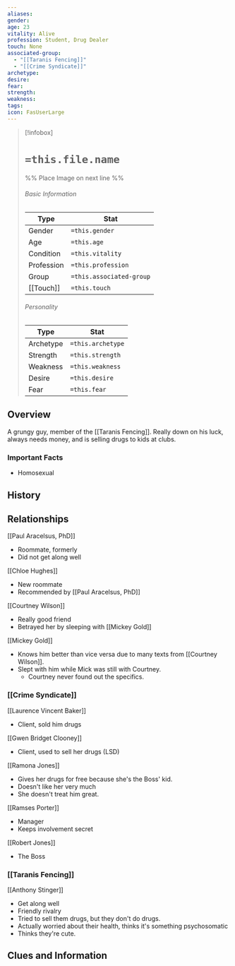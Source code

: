```yaml
---
aliases: 
gender: 
age: 23
vitality: Alive
profession: Student, Drug Dealer
touch: None
associated-group:
  - "[[Taranis Fencing]]"
  - "[[Crime Syndicate]]"
archetype: 
desire: 
fear: 
strength: 
weakness: 
tags: 
icon: FasUserLarge
---
```


> [!infobox]
> # `=this.file.name`
> %% Place Image on next line %%
> ###### Basic Information
> Type |  Stat |
> ---|---|
> Gender | `=this.gender` |
> Age | `=this.age` |
> Condition | `=this.vitality` |
> Profession | `=this.profession` |
> Group | `=this.associated-group` |
> [[Touch]] | `=this.touch` |
> ###### Personality
> Type |  Stat |
> ---|---|
> Archetype | `=this.archetype` |
> Strength | `=this.strength` |
> Weakness | `=this.weakness` |
> Desire | `=this.desire` |
> Fear | `=this.fear` |
## Overview
A grungy guy, member of the [[Taranis Fencing]]. Really down on his luck, always needs money, and is selling drugs to kids at clubs. 

### Important Facts
- Homosexual

## History

## Relationships
[[Paul Aracelsus, PhD]]
- Roommate, formerly
- Did not get along well

[[Chloe Hughes]]
- New roommate
- Recommended by [[Paul Aracelsus, PhD]]

[[Courtney Wilson]]
- Really good friend
- Betrayed her by sleeping with [[Mickey Gold]]

[[Mickey Gold]]
- Knows him better than vice versa due to many texts from [[Courtney Wilson]]. 
- Slept with him while Mick was still with Courtney. 
	- Courtney never found out the specifics. 

### [[Crime Syndicate]]
[[Laurence Vincent Baker]]
- Client, sold him drugs 

[[Gwen Bridget Clooney]]
- Client, used to sell her drugs (LSD)

[[Ramona Jones]]
- Gives her drugs for free because she's the Boss' kid.
- Doesn't like her very much
- She doesn't treat him great. 

[[Ramses Porter]]
- Manager
- Keeps involvement secret

[[Robert Jones]]
- The Boss

### [[Taranis Fencing]]
[[Anthony Stinger]]
- Get along well
- Friendly rivalry
- Tried to sell them drugs, but they don't do drugs.
- Actually worried about their health, thinks it's something psychosomatic
- Thinks they're cute. 

## Clues and Information
